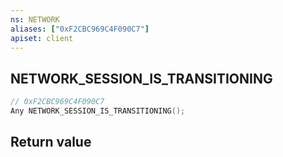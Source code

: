 ```yaml
---
ns: NETWORK
aliases: ["0xF2CBC969C4F090C7"]
apiset: client
---
```

## NETWORK_SESSION_IS_TRANSITIONING

```c
// 0xF2CBC969C4F090C7
Any NETWORK_SESSION_IS_TRANSITIONING();
```



## Return value

